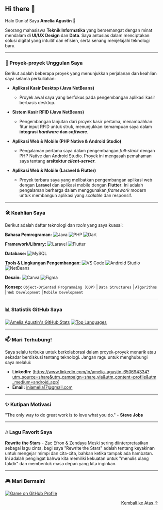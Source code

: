 <div id="top"></div>

## Hi there 👋

Halo Dunia! Saya **Amelia Agustin** 👋

Seorang mahasiswa **Teknik Informatika** yang bersemangat dengan minat mendalam di **UI/UX Design** dan **Data**. Saya antusias dalam menciptakan solusi digital yang intuitif dan efisien, serta senang menjelajahi teknologi baru.

---

### 🚀 Proyek-proyek Unggulan Saya

Berikut adalah beberapa proyek yang menunjukkan perjalanan dan keahlian saya selama perkuliahan:

-   **Aplikasi Kasir Desktop (Java NetBeans)**
    * Proyek awal saya yang berfokus pada pengembangan aplikasi kasir berbasis desktop.

-   **Sistem Kasir RFID (Java NetBeans)**
    * Pengembangan lanjutan dari proyek kasir pertama, menambahkan fitur input RFID untuk struk, menunjukkan kemampuan saya dalam **integrasi *hardware* dan *software***.

-   **Aplikasi Web & Mobile (PHP Native & Android Studio)**
    * Pengalaman pertama saya dalam pengembangan *full-stack* dengan PHP Native dan Android Studio. Proyek ini mengasah pemahaman saya tentang **arsitektur *client-server***.

-   **Aplikasi Web & Mobile (Laravel & Flutter)**
    * Proyek terbaru saya yang melibatkan pengembangan aplikasi web dengan **Laravel** dan aplikasi mobile dengan **Flutter**. Ini adalah pengalaman berharga dalam menggunakan *framework* modern untuk membangun aplikasi yang *scalable* dan responsif.

---

### 🛠️ Keahlian Saya

Berikut adalah daftar teknologi dan *tools* yang saya kuasai:

**Bahasa Pemrograman:**
![Java](https://img.shields.io/badge/Java-007396?style=for-the-badge&logo=java&logoColor=white)
![PHP](https://img.shields.io/badge/PHP-777BB4?style=for-the-badge&logo=php&logoColor=white)
![Dart](https://img.shields.io/badge/Dart-0175C2?style=for-the-badge&logo=dart&logoColor=white)

**Framework/Library:**
![Laravel](https://img.shields.io/badge/Laravel-FF2D20?style=for-the-badge&logo=laravel&logoColor=white)
![Flutter](https://img.shields.io/badge/Flutter-02569B?style=for-the-badge&logo=flutter&logoColor=white)

**Database:**
![MySQL](https://img.shields.io/badge/MySQL-4479A1?style=for-the-badge&logo=mysql&logoColor=white)

**Tools & Lingkungan Pengembangan:**
![VS Code](https://img.shields.io/badge/VS%20Code-007ACC?style=for-the-badge&logo=visual-studio-code&logoColor=white)
![Android Studio](https://img.shields.io/badge/Android%20Studio-3DDC84?style=for-the-badge&logo=android-studio&logoColor=white)
![NetBeans](https://img.shields.io/badge/NetBeans-1B6AC6?style=for-the-badge&logo=apache-netbeans&logoColor=white)

**Desain:**
![Canva](https://img.shields.io/badge/Canva-00C4CC?style=for-the-badge&logo=canva&logoColor=white)
![Figma](https://img.shields.io/badge/Figma-F24E1E?style=for-the-badge&logo=figma&logoColor=white)

**Konsep:**
`Object-Oriented Programming (OOP)` | `Data Structures` | `Algorithms` | `Web Development` | `Mobile Development`

---

### 📊 Statistik GitHub Saya

[![Amelia Agustin's GitHub Stats](https://github-readme-stats.vercel.app/api?username=amliagst&show_icons=true&theme=radical&hide_border=true)](https://github.com/anuraghazra/github-readme-stats)
[![Top Languages](https://github-readme-stats.vercel.app/api/top-langs/?username=amliagst&layout=compact&theme=radical&hide_border=true)](https://github.com/anuraghazra/github-readme-stats)

---

### 📫 Mari Terhubung!

Saya selalu terbuka untuk berkolaborasi dalam proyek-proyek menarik atau sekadar berdiskusi tentang teknologi. Jangan ragu untuk menghubungi saya melalui:

* **LinkedIn:** [https://www.linkedin.com/in/amelia-agustin-650694334?utm_source=share&utm_campaign=share_via&utm_content=profile&utm_medium=android_app]
* **Email:** iniamelia17@gmail.com

---

### ✨ Kutipan Motivasi

"The only way to do great work is to love what you do." - **Steve Jobs**

---

### 🎶 Lagu Favorit Saya

**Rewrite the Stars** - Zac Efron & Zendaya
Meski sering diinterpretasikan sebagai lagu cinta, bagi saya "Rewrite the Stars" adalah tentang keyakinan untuk mengejar mimpi dan cita-cita, bahkan ketika tampak ada hambatan. Ini adalah pengingat bahwa kita memiliki kekuatan untuk "menulis ulang takdir" dan membentuk masa depan yang kita inginkan.

---

### 🎮 Mari Bermain!

[![Game on GitHub Profile](https://github.com/amliagst/amliagst/blob/main/.github/generated/game.gif)](https://github.com/DenverCoder1/play-a-game-on-github-profile)

<div align="right">
    <a href="#top">Kembali ke Atas ↑</a>
</div>

